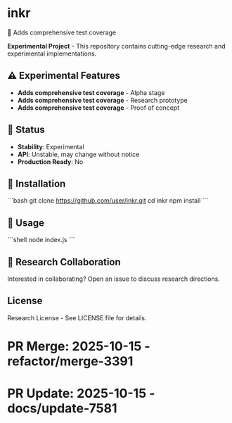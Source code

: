 # inkr

🧪 Adds comprehensive test coverage

**Experimental Project** - This repository contains cutting-edge research and experimental implementations.

## ⚠️ Experimental Features

- **Adds comprehensive test coverage** - Alpha stage
- **Adds comprehensive test coverage** - Research prototype
- **Adds comprehensive test coverage** - Proof of concept

## 🚧 Status

- **Stability**: Experimental
- **API**: Unstable, may change without notice
- **Production Ready**: No

## 🔬 Installation

\`\`\`bash
git clone https://github.com/user/inkr.git
cd inkr
npm install
\`\`\`

## 🧫 Usage

\`\`\`shell
node index.js
\`\`\`

## 🤝 Research Collaboration

Interested in collaborating? Open an issue to discuss research directions.

## License

Research License - See LICENSE file for details.

# PR Merge: 2025-10-15 - refactor/merge-3391

# PR Update: 2025-10-15 - docs/update-7581
